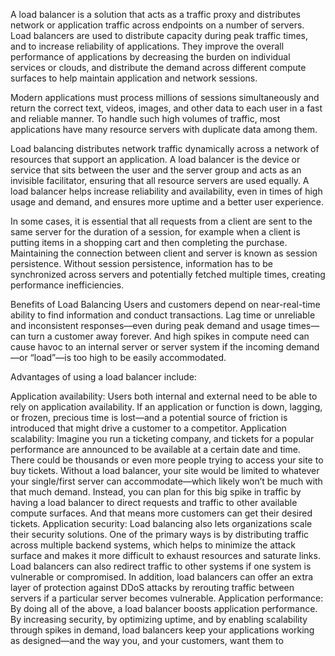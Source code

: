 A load balancer is a solution that acts as a traffic proxy and distributes network or application traffic across endpoints on a number of servers. Load balancers are used to distribute capacity during peak traffic times, and to increase reliability of applications. They improve the overall performance of applications by decreasing the burden on individual services or clouds, and distribute the demand across different compute surfaces to help maintain application and network sessions. 

Modern applications must process millions of sessions simultaneously and return the correct text, videos, images, and other data to each user in a fast and reliable manner. To handle such high volumes of traffic, most applications have many resource servers with duplicate data among them.

Load balancing distributes network traffic dynamically across a network of resources that support an application. A load balancer is the device or service that sits between the user and the server group and acts as an invisible facilitator, ensuring that all resource servers are used equally. A load balancer helps increase reliability and availability, even in times of high usage and demand, and ensures more uptime and a better user experience.

In some cases, it is essential that all requests from a client are sent to the same server for the duration of a session, for example when a client is putting items in a shopping cart and then completing the purchase. Maintaining the connection between client and server is known as session persistence. Without session persistence, information has to be synchronized across servers and potentially fetched multiple times, creating performance inefficiencies.

Benefits of Load Balancing
Users and customers depend on near-real-time ability to find information and conduct transactions. Lag time or unreliable and inconsistent responses—even during peak demand and usage times—can turn a customer away forever. And high spikes in compute need can cause havoc to an internal server or server system if the incoming demand—or “load”—is too high to be easily accommodated. 

Advantages of using a load balancer include:

Application availability: Users both internal and external need to be able to rely on application availability. If an application or function is down, lagging, or frozen, precious time is lost—and a potential source of friction is introduced that might drive a customer to a competitor.
Application scalability: Imagine you run a ticketing company, and tickets for a popular performance are announced to be available at a certain date and time. There could be thousands or even more people trying to access your site to buy tickets. Without a load balancer, your site would be limited to whatever your single/first server can accommodate—which likely won’t be much with that much demand. Instead, you can plan for this big spike in traffic by having a load balancer to direct requests and traffic to other available compute surfaces. And that means more customers can get their desired tickets.
Application security: Load balancing also lets organizations scale their security solutions. One of the primary ways is by distributing traffic across multiple backend systems, which helps to minimize the attack surface and makes it more difficult to exhaust resources and saturate links. Load balancers can also redirect traffic to other systems if one system is vulnerable or compromised. In addition, load balancers can offer an extra layer of protection against DDoS attacks by rerouting traffic between servers if a particular server becomes vulnerable.
Application performance: By doing all of the above, a load balancer boosts application performance. By increasing security, by optimizing uptime, and by enabling scalability through spikes in demand, load balancers keep your applications working as designed—and the way you, and your customers, want them to